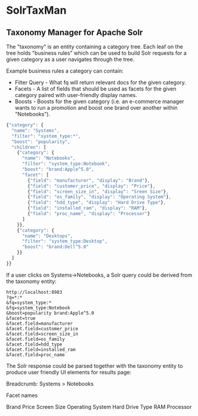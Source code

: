 SolrTaxMan
==========


## Taxonomy Manager for Apache Solr

The "taxonomy" is an entity containing a category tree. Each leaf on the tree holds "business rules" which can be used to build Solr requests for a given category as a user navigates through the tree.

Example business rules a category can contain:
- Filter Query - What fq will return relevant docs for the given category.
- Facets - A list of fields that should be used as facets for the given category paired with user-friendly display names.
- Boosts - Boosts for the given category (i.e. an e-commerce manager wants to run a promotion and boost one brand over another within "Notebooks").

```javascript
{"category": {
  "name": "Systems",
  "filter": "system_type:*",
  "boost": "popularity",
  "children": [
    {"category": {
      "name": "Notebooks",
      "filter": "system_type:Notebook",
      "boost": "brand:Apple^5.0",
      "facet": [
        {"field": "manufacturer", "display": "Brand"},
        {"field": "customer_price", "display": "Price"},
        {"field": "screen_size_in", "display": "Sreen Size"},
        {"field": "os_family", "display": "Operating System"},
        {"field": "hdd_type", "display": "Hard Drive Type"},
        {"field": "installed_ram", "display": "RAM"},
        {"field": "proc_name", "display": "Processor"}
      ]
    }},
    {"category": {
      "name": "Desktops",
      "filter": "system_type:Desktop",
      "boost": "brand:Dell^5.0"
    }}    
  ]
}}
```

If a user clicks on Systems->Notebooks, a Solr query could be derived from the taxonomy entity:

```
http://localhost:8983
?q=*:*
&fq=system_type:*
&fq=system_type:Notebook
&boost=popularity brand:Apple^5.0
&facet=true
&facet.field=manufacturer
&facet.field=customer_price
&facet.field=screen_size_in
&facet.field=os_family
&facet.field=hdd_type
&facet.field=installed_ram
&facet.field=proc_name
```

The Solr response could be parsed together with the taxonomy entity to produce user friendly UI elements for results page:

Breadcrumb: Systems > Notebooks

Facet names

Brand
Price
Screen Size
Operating System
Hard Drive Type
RAM
Processor







